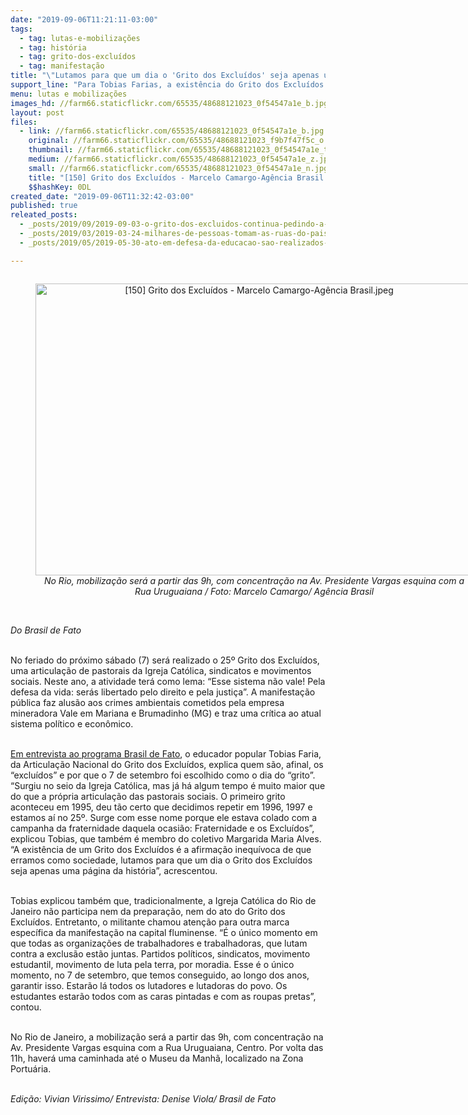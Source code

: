 ```yaml
---
date: "2019-09-06T11:21:11-03:00"
tags:
  - tag: lutas-e-mobilizações
  - tag: história
  - tag: grito-dos-excluídos
  - tag: manifestação
title: "\"Lutamos para que um dia o 'Grito dos Excluídos' seja apenas uma página da história”"
support_line: "Para Tobias Farias, a existência do Grito dos Excluídos é a afirmação inequívoca de que erramos como sociedade"
menu: lutas e mobilizações
images_hd: //farm66.staticflickr.com/65535/48688121023_0f54547a1e_b.jpg
layout: post
files:
  - link: //farm66.staticflickr.com/65535/48688121023_0f54547a1e_b.jpg
    original: //farm66.staticflickr.com/65535/48688121023_f9b7f47f5c_o.jpg
    thumbnail: //farm66.staticflickr.com/65535/48688121023_0f54547a1e_t.jpg
    medium: //farm66.staticflickr.com/65535/48688121023_0f54547a1e_z.jpg
    small: //farm66.staticflickr.com/65535/48688121023_0f54547a1e_n.jpg
    title: "[150] Grito dos Excluídos - Marcelo Camargo-Agência Brasil.jpeg"
    $$hashKey: 0DL
created_date: "2019-09-06T11:32:42-03:00"
published: true
releated_posts:
  - _posts/2019/09/2019-09-03-o-grito-dos-excluidos-continua-pedindo-a-vida-em-primeiro-lugar.md
  - _posts/2019/03/2019-03-24-milhares-de-pessoas-tomam-as-ruas-do-pais-contra-o-desmonte-da-previdencia.md
  - _posts/2019/05/2019-05-30-ato-em-defesa-da-educacao-sao-realizados-em-todo-pais-nesta-quinta-feira.md

---
```

<div style="text-align:center">
<figure class="image" style="display:inline-block"><img alt="[150] Grito dos Excluídos - Marcelo Camargo-Agência Brasil.jpeg" height="467" src="//farm66.staticflickr.com/65535/48688121023_0f54547a1e_b.jpg" width="700" />
<figcaption><em>No Rio, mobiliza&ccedil;&atilde;o ser&aacute; a partir das 9h, com concentra&ccedil;&atilde;o na Av. Presidente Vargas esquina com a Rua Uruguaiana / Foto: Marcelo Camargo/ Ag&ecirc;ncia Brasil</em></figcaption>
</figure>
</div>

<p><br />
<em>Do Brasil de Fato</em><br />
&nbsp;</p>

<p>No feriado do pr&oacute;ximo s&aacute;bado (7) ser&aacute; realizado o 25&ordm; Grito dos Exclu&iacute;dos, uma articula&ccedil;&atilde;o de pastorais da Igreja Cat&oacute;lica, sindicatos e movimentos sociais. Neste ano, a atividade ter&aacute; como lema: &ldquo;Esse sistema n&atilde;o vale! Pela defesa da vida: ser&aacute;s libertado pelo direito e pela justi&ccedil;a&rdquo;. A manifesta&ccedil;&atilde;o p&uacute;blica faz alus&atilde;o aos crimes ambientais cometidos pela empresa mineradora Vale em Mariana e Brumadinho (MG) e traz uma cr&iacute;tica ao atual sistema pol&iacute;tico e econ&ocirc;mico.</p>

<p><br />
<a href="https://www.brasildefato.com.br/2019/09/05/ouca-o-programa-brasil-de-fato-rio-de-janeiro-050919/">Em entrevista ao programa Brasil de Fato</a>, o educador popular Tobias Faria, da Articula&ccedil;&atilde;o Nacional do Grito dos Exclu&iacute;dos, explica quem s&atilde;o, afinal, os &ldquo;exclu&iacute;dos&rdquo; e por que o 7 de setembro foi escolhido como o dia do &ldquo;grito&rdquo;. &ldquo;Surgiu no seio da Igreja Cat&oacute;lica, mas j&aacute; h&aacute; algum tempo &eacute; muito maior que do que a pr&oacute;pria articula&ccedil;&atilde;o das pastorais sociais. O primeiro grito aconteceu em 1995, deu t&atilde;o certo que decidimos repetir em 1996, 1997 e estamos a&iacute; no 25&ordm;. Surge com esse nome porque ele estava colado com a campanha da fraternidade daquela ocasi&atilde;o: Fraternidade e os Exclu&iacute;dos&rdquo;, explicou Tobias, que tamb&eacute;m &eacute; membro do coletivo Margarida Maria Alves. &ldquo;A exist&ecirc;ncia de um Grito dos Exclu&iacute;dos &eacute; a afirma&ccedil;&atilde;o inequ&iacute;voca de que erramos como sociedade, lutamos para que um dia o Grito dos Exclu&iacute;dos seja apenas uma p&aacute;gina da hist&oacute;ria&rdquo;, acrescentou.</p>

<p><br />
Tobias explicou tamb&eacute;m que, tradicionalmente, a Igreja Cat&oacute;lica do Rio de Janeiro n&atilde;o participa nem da prepara&ccedil;&atilde;o, nem do ato do Grito dos Exclu&iacute;dos. Entretanto, o militante chamou aten&ccedil;&atilde;o para outra marca espec&iacute;fica da manifesta&ccedil;&atilde;o na capital fluminense. &ldquo;&Eacute; o &uacute;nico momento em que todas as organiza&ccedil;&otilde;es de trabalhadores e trabalhadoras, que lutam contra a exclus&atilde;o est&atilde;o juntas. Partidos pol&iacute;ticos, sindicatos, movimento estudantil, movimento de luta pela terra, por moradia. Esse &eacute; o &uacute;nico momento, no 7 de setembro, que temos conseguido, ao longo dos anos, garantir isso. Estar&atilde;o l&aacute; todos os lutadores e lutadoras do povo. Os estudantes estar&atilde;o todos com as caras pintadas e com as roupas pretas&rdquo;, contou.<br />
&nbsp;</p>

<p>No Rio de Janeiro, a mobiliza&ccedil;&atilde;o ser&aacute; a partir das 9h, com concentra&ccedil;&atilde;o na Av. Presidente Vargas esquina com a Rua Uruguaiana, Centro. Por volta das 11h, haver&aacute; uma caminhada at&eacute; o Museu da Manh&atilde;, localizado na Zona Portu&aacute;ria.<br />
&nbsp;</p>

<p><em>Edi&ccedil;&atilde;o: Vivian Virissimo/ Entrevista: Denise Viola/ Brasil de Fato</em></p>
